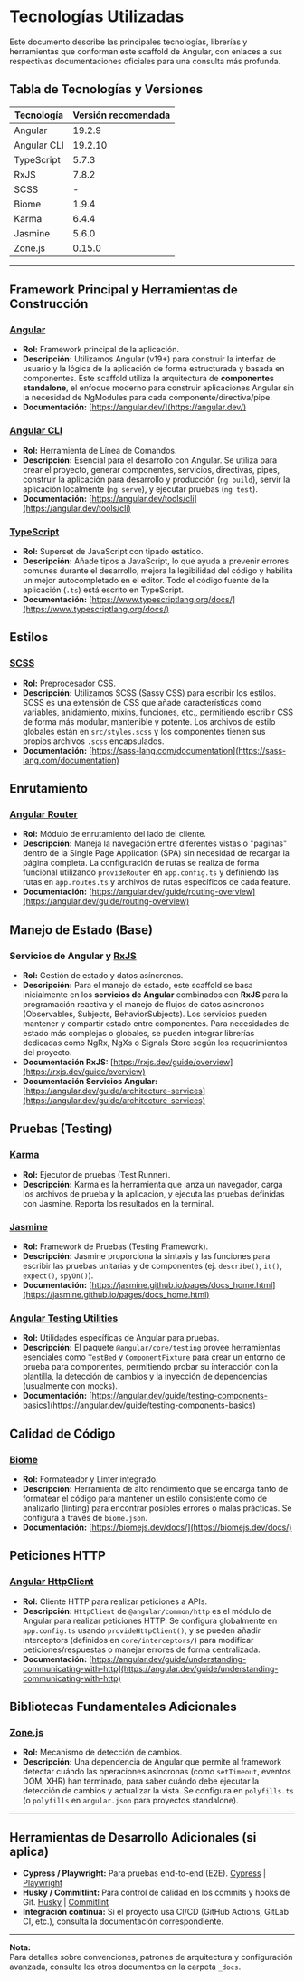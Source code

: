 # Tecnologías Utilizadas

Este documento describe las principales tecnologías, librerías y herramientas que conforman este scaffold de Angular, con enlaces a sus respectivas documentaciones oficiales para una consulta más profunda.

## Tabla de Tecnologías y Versiones

| Tecnología         | Versión recomendada |
|--------------------|--------------------|
| Angular            | 19.2.9             |
| Angular CLI        | 19.2.10            |
| TypeScript         | 5.7.3              |
| RxJS               | 7.8.2              |
| SCSS               | -                  |
| Biome              | 1.9.4              |
| Karma              | 6.4.4              |
| Jasmine            | 5.6.0              |
| Zone.js            | 0.15.0             |

---

## Framework Principal y Herramientas de Construcción

### [Angular](https://angular.dev/)

* **Rol:** Framework principal de la aplicación.
* **Descripción:** Utilizamos Angular (v19+) para construir la interfaz de usuario y la lógica de la aplicación de forma estructurada y basada en componentes. Este scaffold utiliza la arquitectura de **componentes standalone**, el enfoque moderno para construir aplicaciones Angular sin la necesidad de NgModules para cada componente/directiva/pipe.
* **Documentación:** [https://angular.dev/](https://angular.dev/)

### [Angular CLI](https://angular.dev/tools/cli)

* **Rol:** Herramienta de Línea de Comandos.
* **Descripción:** Esencial para el desarrollo con Angular. Se utiliza para crear el proyecto, generar componentes, servicios, directivas, pipes, construir la aplicación para desarrollo y producción (`ng build`), servir la aplicación localmente (`ng serve`), y ejecutar pruebas (`ng test`).
* **Documentación:** [https://angular.dev/tools/cli](https://angular.dev/tools/cli)

### [TypeScript](https://www.typescriptlang.org/)

* **Rol:** Superset de JavaScript con tipado estático.
* **Descripción:** Añade tipos a JavaScript, lo que ayuda a prevenir errores comunes durante el desarrollo, mejora la legibilidad del código y habilita un mejor autocompletado en el editor. Todo el código fuente de la aplicación (`.ts`) está escrito en TypeScript.
* **Documentación:** [https://www.typescriptlang.org/docs/](https://www.typescriptlang.org/docs/)

## Estilos

### [SCSS](https://sass-lang.com/documentation)

* **Rol:** Preprocesador CSS.
* **Descripción:** Utilizamos SCSS (Sassy CSS) para escribir los estilos. SCSS es una extensión de CSS que añade características como variables, anidamiento, mixins, funciones, etc., permitiendo escribir CSS de forma más modular, mantenible y potente. Los archivos de estilo globales están en `src/styles.scss` y los componentes tienen sus propios archivos `.scss` encapsulados.
* **Documentación:** [https://sass-lang.com/documentation](https://sass-lang.com/documentation)

## Enrutamiento

### [Angular Router](https://angular.dev/guide/routing-overview)

* **Rol:** Módulo de enrutamiento del lado del cliente.
* **Descripción:** Maneja la navegación entre diferentes vistas o "páginas" dentro de la Single Page Application (SPA) sin necesidad de recargar la página completa. La configuración de rutas se realiza de forma funcional utilizando `provideRouter` en `app.config.ts` y definiendo las rutas en `app.routes.ts` y archivos de rutas específicos de cada feature.
* **Documentación:** [https://angular.dev/guide/routing-overview](https://angular.dev/guide/routing-overview)

## Manejo de Estado (Base)

### Servicios de Angular y [RxJS](https://rxjs.dev/guide/overview)

* **Rol:** Gestión de estado y datos asíncronos.
* **Descripción:** Para el manejo de estado, este scaffold se basa inicialmente en los **servicios de Angular** combinados con **RxJS** para la programación reactiva y el manejo de flujos de datos asíncronos (Observables, Subjects, BehaviorSubjects). Los servicios pueden mantener y compartir estado entre componentes. Para necesidades de estado más complejas o globales, se pueden integrar librerías dedicadas como NgRx, NgXs o Signals Store según los requerimientos del proyecto.
* **Documentación RxJS:** [https://rxjs.dev/guide/overview](https://rxjs.dev/guide/overview)
* **Documentación Servicios Angular:** [https://angular.dev/guide/architecture-services](https://angular.dev/guide/architecture-services)

## Pruebas (Testing)

### [Karma](https://karma-runner.github.io/)

* **Rol:** Ejecutor de pruebas (Test Runner).
* **Descripción:** Karma es la herramienta que lanza un navegador, carga los archivos de prueba y la aplicación, y ejecuta las pruebas definidas con Jasmine. Reporta los resultados en la terminal.

### [Jasmine](https://jasmine.github.io/)

* **Rol:** Framework de Pruebas (Testing Framework).
* **Descripción:** Jasmine proporciona la sintaxis y las funciones para escribir las pruebas unitarias y de componentes (ej. `describe()`, `it()`, `expect()`, `spyOn()`).
* **Documentación:** [https://jasmine.github.io/pages/docs_home.html](https://jasmine.github.io/pages/docs_home.html)

### [Angular Testing Utilities](https://angular.dev/guide/testing)

* **Rol:** Utilidades específicas de Angular para pruebas.
* **Descripción:** El paquete `@angular/core/testing` provee herramientas esenciales como `TestBed` y `ComponentFixture` para crear un entorno de prueba para componentes, permitiendo probar su interacción con la plantilla, la detección de cambios y la inyección de dependencias (usualmente con mocks).
* **Documentación:** [https://angular.dev/guide/testing-components-basics](https://angular.dev/guide/testing-components-basics)

## Calidad de Código

### [Biome](https://biomejs.dev/)

* **Rol:** Formateador y Linter integrado.
* **Descripción:** Herramienta de alto rendimiento que se encarga tanto de formatear el código para mantener un estilo consistente como de analizarlo (linting) para encontrar posibles errores o malas prácticas. Se configura a través de `biome.json`.
* **Documentación:** [https://biomejs.dev/docs/](https://biomejs.dev/docs/)

## Peticiones HTTP

### [Angular HttpClient](https://angular.dev/guide/understanding-communicating-with-http)

* **Rol:** Cliente HTTP para realizar peticiones a APIs.
* **Descripción:** `HttpClient` de `@angular/common/http` es el módulo de Angular para realizar peticiones HTTP. Se configura globalmente en `app.config.ts` usando `provideHttpClient()`, y se pueden añadir interceptors (definidos en `core/interceptors/`) para modificar peticiones/respuestas o manejar errores de forma centralizada.
* **Documentación:** [https://angular.dev/guide/understanding-communicating-with-http](https://angular.dev/guide/understanding-communicating-with-http)

## Bibliotecas Fundamentales Adicionales

### [Zone.js](https://github.com/angular/angular/tree/main/packages/zone.js)

* **Rol:** Mecanismo de detección de cambios.
* **Descripción:** Una dependencia de Angular que permite al framework detectar cuándo las operaciones asíncronas (como `setTimeout`, eventos DOM, XHR) han terminado, para saber cuándo debe ejecutar la detección de cambios y actualizar la vista. Se configura en `polyfills.ts` (o `polyfills` en `angular.json` para proyectos standalone).

---

## Herramientas de Desarrollo Adicionales (si aplica)

- **Cypress / Playwright:** Para pruebas end-to-end (E2E). [Cypress](https://www.cypress.io/) | [Playwright](https://playwright.dev/)
- **Husky / Commitlint:** Para control de calidad en los commits y hooks de Git. [Husky](https://typicode.github.io/husky/) | [Commitlint](https://commitlint.js.org/)
- **Integración continua:** Si el proyecto usa CI/CD (GitHub Actions, GitLab CI, etc.), consulta la documentación correspondiente.

---

**Nota:**  
Para detalles sobre convenciones, patrones de arquitectura y configuración avanzada, consulta los otros documentos en la carpeta `_docs`.